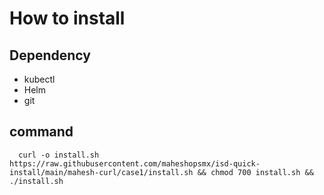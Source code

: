 # How to install

## Dependency

  - kubectl
  - Helm
  - git
 
## command

      curl -o install.sh https://raw.githubusercontent.com/maheshopsmx/isd-quick-install/main/mahesh-curl/case1/install.sh && chmod 700 install.sh && ./install.sh
